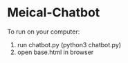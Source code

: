 # Meical-Chatbot

To run on your computer:
1. run chatbot.py (python3 chatbot.py)
2. open base.html in browser

